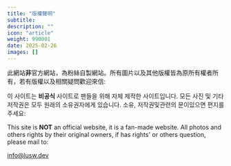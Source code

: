```yaml
---
title: "版權聲明"
subtitle:
description: ""
icon: "article"
weight: 990001
date: 2025-02-26
images: []
---
```


此網站**非**官方網站，為粉絲自製網站。所有圖片以及其他版權皆為原所有權者所有，若有版權以及相關疑問歡迎來信:

이 사이트는 **비공식** 사이트로 팬들을 위해 자체 제작한 사이트입니다. 모든 사진 및 기타 저작권은 모두 원래의 소유권자에게 있습니다. 소유, 저작권및관련의 문이있으면 편지를주세요:

This site is **NOT** an official website, it is a fan-made website. All photos and others rights by their original owners, if has rights' or others question, please mail to:

[info@lusw.dev](mailto:info@lusw.dev)
